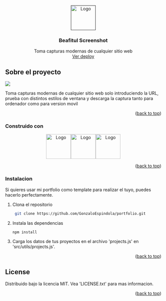 <!-- PROJECT LOGO -->
<br />
<div align="center">
  <a href=>
    <img src="https://i.ibb.co/3MGQXzs/circle-icon-g-icon-google-icon-png-favpng-9sq-Ffc-XAbqt-WNPGyn9-R553u-Es.jpg" alt="Logo" width="80" height="80">
  </a>

  <h3 align="center">Beafitul Screenshot</h3>

  <p align="center">
    Toma capturas modernas de cualquier sitio web
    <br />
    <a href="https://github.com/GonzaloEspindola/beatiful-screenshot">Ver deploy</a>
  </p>
</div>


<!-- ABOUT THE PROJECT -->
## Sobre el proyecto

![](https://i.ibb.co/9rqK3ZK/screenshot-1.png)

Toma capturas modernas de cualquier sitio web solo introduciendo la URL, prueba con distintos estilos de ventana y descarga la captura tanto para ordenador como para version movil

<p align="right">(<a href="#top">back to top</a>)</p>


### Construido con

<div align="center">
<img src="https://cdn-icons-png.flaticon.com/512/888/888859.png" alt="Logo" width="80" height="80"><img src="https://cdn-icons-png.flaticon.com/512/888/888847.png" alt="Logo" width="80" height="80"><img src="https://cdn-icons-png.flaticon.com/512/969/969958.png" alt="Logo" width="80" height="80">
</div>


<p align="right">(<a href="#top">back to top</a>)</p>


### Instalacion

Si quieres usar mi portfolio como template para realizar el tuyo, puedes hacerlo perfectamente.

1. Clona el repositorio
   ```sh
    git clone https://github.com/GonzaloEspindola/portfolio.git
    ```
2. Instala las dependencias
   ```sh
   npm install
   ```
3. Carga los datos de tus proyectos en el archivo 'projects.js' en 'src/utils/projects.js'.

<p align="right">(<a href="#top">back to top</a>)</p>


<!-- ROADMAP 
## Roadmap

- [x] Add Changelog
- [x] Add back to top links
- [ ] Add Additional Templates w/ Examples
- [ ] Add "components" document to easily copy & paste sections of the readme
- [ ] Multi-language Support
    - [ ] Chinese
    - [ ] Spanish

<p align="right">(<a href="#top">back to top</a>)</p>

-->

<!-- CONTRIBUTING 
## Contributing

Contributions are what make the open source community such an amazing place to learn, inspire, and create. Any contributions you make are **greatly appreciated**.

If you have a suggestion that would make this better, please fork the repo and create a pull request. You can also simply open an issue with the tag "enhancement".
Don't forget to give the project a star! Thanks again!

1. Fork the Project
2. Create your Feature Branch (`git checkout -b feature/AmazingFeature`)
3. Commit your Changes (`git commit -m 'Add some AmazingFeature'`)
4. Push to the Branch (`git push origin feature/AmazingFeature`)
5. Open a Pull Request

<p align="right">(<a href="#top">back to top</a>)</p>

-->

<!-- LICENSE -->
## License

Distribuido bajo la licencia MIT. Vea 'LICENSE.txt' para mas informacion.

<p align="right">(<a href="#top">back to top</a>)</p>
